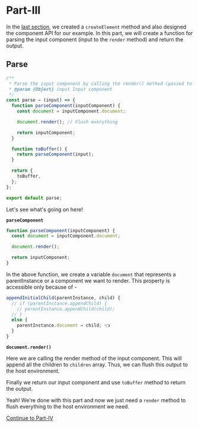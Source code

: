 # Part-III

In the [last section](./part-two.md), we created a `createElement` method and also designed the component API for our example. In this part, we will
create a function for parsing the input component (input to the `render` method) and return the output.

## Parse

```js
/**
 * Parse the input component by calling the render() method (passed to docx generator instance)
 * @param {Object} input Input component
 */
const parse = (input) => {
  function parseComponent(inputComponent) {
    const document = inputComponent.document;

    document.render(); // Flush everything

    return inputComponent;
  }

  function toBuffer() {
    return parseComponent(input);
  }

  return {
    toBuffer,
  };
};

export default parse;
```

Let's see what's going on here!

**`parseComponent`**

```js
function parseComponent(inputComponent) {
  const document = inputComponent.document;

  document.render();

  return inputComponent;
}
```

In the above function, we create a variable `document` that represents a parentInstance or a component we want to render.
This property is accessible only because of -

```js
appendInitialChild(parentInstance, child) {
  // if (parentInstance.appendChild) {
    // parentInstance.appendChild(child);
  // }
  else {
    parentInstance.document = child; 👈
  }
}
```

**`document.render()`**

Here we are calling the render method of the input component. This will append all the children to `children` array. Thus, we can flush this output to the host environment.

Finally we return our input component and use `toBuffer` method to return the output.

Yeah! We're done with this part and now we just need a `render` method to flush everything to the host environment we need.

[Continue to Part-IV](./part-four.md)
